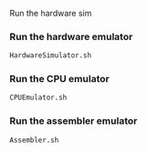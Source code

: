 Run the hardware sim

### Run the hardware emulator

```bash
HardwareSimulator.sh
```

### Run the CPU emulator

```bash
CPUEmulator.sh
```

### Run the assembler emulator

```bash
Assembler.sh
```

